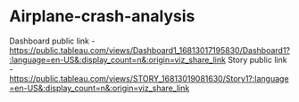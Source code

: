 # Airplane-crash-analysis


Dashboard public link - https://public.tableau.com/views/Dashboard1_16813017195830/Dashboard1?:language=en-US&:display_count=n&:origin=viz_share_link
Story public link - https://public.tableau.com/views/STORY_16813019081630/Story1?:language=en-US&:display_count=n&:origin=viz_share_link
